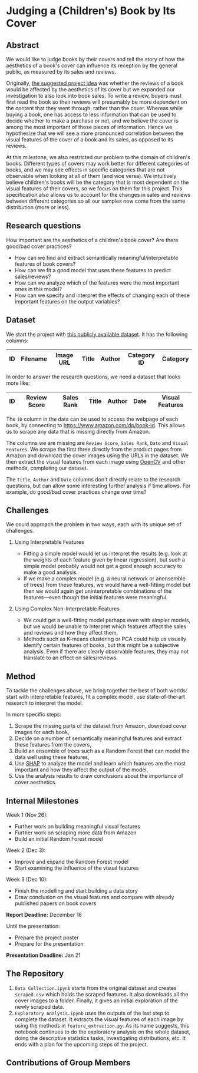 # Judging a (Children's) Book by Its Cover

## Abstract
We would like to judge books by their covers and tell the story of how the aesthetics of a book's cover can influence its reception by the general public, as measured by its sales and reviews.

Originally, [the suggested project idea](https://dlab.epfl.ch/teaching/fall2018/cs401/projects/) was whether the reviews of a book would be affected by the aesthetics of its cover but we expanded our investigation to also look into book sales. To write a review, buyers must first read the book so their reviews will presumably be more dependent on the content that they went through, rather than the cover. Whereas while buying a book, one has access to less information that can be used to decide whether to make a purchase or not, and we believe the cover is among the most important of those pieces of information. Hence we hypothesize that we will see a more pronounced correlation between the visual features of the cover of a book and its sales, as opposed to its reviews.

At this milestone, we also restricted our problem to the domain of children's books. Different types of covers may work better for different categories of books, and we may see effects in specific categories that are not observable when looking at all of them (and vice versa). We intuitively believe children's books will be the category that is most dependent on the visual features of their covers, so we focus on them for this project. This specification also allows us to account for the changes in sales and reviews between different categories so all our samples now come from the same distribution (more or less).

## Research questions
How important are the aesthetics of a children's book cover? Are there good/bad cover practices?
- How can we find and extract semantically meaningful/interpretable features of book covers?
- How can we fit a good model that uses these features to predict sales/reviews?
- How can we analyze which of the features were the most important ones in this model?
- How can we specify and interpret the effects of changing each of these important features on the output variables?

## Dataset
We start the project with [this publicly available dataset](https://github.com/uchidalab/book-dataset). It has the following columns:

| ID | Filename | Image URL | Title | Author | Category ID | Category |
| -- | -------- | --------- | ----- | ------ | ----------- | -------- |

In order to answer the research questions, we need a dataset that looks more like:

| ID | Review Score | Sales Rank | Title | Author | Date    | Visual Features |
| -- | ------------ | ---------- | ----- | ------ | ------- | --------------- |

The `ID` column in the data can be used to access the webpage of each book, by connecting to https://www.amazon.com/dp/book-id. This allows us to scrape any data that is missing directly from Amazon.

The columns we are missing are `Review Score`, `Sales Rank`, `Date` and `Visual Features`. We scrape the first three directly from the product pages from Amazon and download the cover images using the URLs in the dataset. We then extract the visual features from each image using [OpenCV](https://opencv.org/) and other methods, completing our dataset.

The `Title`, `Author` and `Date` columns don't directly relate to the research questions, but can allow some interesting further analysis if time allows. For example, do good/bad cover practices change over time?

## Challenges
We could approach the problem in two ways, each with its unique set of challenges.
1. Using Interpretable Features
    - Fitting a simple model would let us interpret the results (e.g. look at the weights of each feature given by linear regression), but such a simple model probably would not get a good enough accuracy to make a good analysis.
    - If we make a complex model (e.g. a neural network or anensemble of trees) from these features, we would have a well-fitting model but then we would again get uninterpretable combinations of the features—even though the initial features were meaningful.

2. Using Complex Non-Interpretable Features
    - We could get a well-fitting model perhaps even with simpler models, but we would be unable to interpret which features affect the sales and reviews and how they affect them.
    - Methods such as K-means clustering or PCA could help us visually identify certain features of books, but this might be a subjective analysis. Even if there are clearly observable features, they may not translate to an effect on sales/reviews.

## Method
To tackle the challenges above, we bring together the best of both worlds: start with interpretable features, fit a complex model, use state-of-the-art research to interpret the model. 

In more specific steps:
1. Scrape the missing parts of the dataset from Amazon, download cover images for each book,
2. Decide on a number of semantically meaningful features and extract these features from the covers,
3. Build an ensemble of trees such as a Random Forest that can model the data well using these features,
4. Use [SHAP](https://github.com/slundberg/shap) to analyze the model and learn which features are the most important and how they affect the output of the model,
5. Use the analysis results to draw conclusions about the importance of cover aesthetics.

## Internal Milestones 
Week 1 (Nov 26): 
- Further work on building meaningful visual features
- Further work on scraping more data from Amazon
- Build an initial Random Forest model

Week 2 (Dec 3): 
- Improve and expand the Random Forest model
- Start examining the influence of the visual features

Week 3 (Dec 10): 
- Finish the modelling and start building a data story
- Draw conclusion on the visual features and compare with already published papers on book covers

**Report Deadline:** December 16

Until the presentation:
- Prepare the project poster
- Prepare for the presentation

**Presentation Deadline:** Jan 21

## The Repository
1. `Data Collection.ipynb` starts from the original dataset and creates `scraped.csv` which holds the scraped features. It also downloads all the cover images to a folder. Finally, it gives an initial exploration of the newly scraped data.
2. `Exploratory Analysis.ipynb` uses the outputs of the last step to complete the dataset. It extracts the visual features of each image by using the methods in `feature_extraction.py`. As its name suggests, this notebook continues to do the exploratory analysis on the whole dataset, doing the descriptive statistics tasks, investigating distributions, etc. It ends with a plan for the upcoming steps of the project.

## Contributions of Group Members
